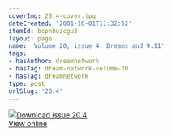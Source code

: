 ```yaml
---
coverImg: 20.4-cover.jpg
dateCreated: '2001-10-01T11:32:52'
itemId: bcphbuzcgu3
layout: page
name: 'Volume 20, issue 4: Dreams and 9.11'
tags:
- hasAuthor: dreamnetwork
- hasTag: dream-network-volume-20
- hasTag: dreamnetwork
type: post
urlSlug: '20.4'
---
```

<img class="card-journal-img" src="../images/20.4-rect.jpg"/><a href="../files/pdfs/Volume_20/20.4_dreams_and_911.pdf" download="">Download issue 20.4</a><br><a href="../files/pdfs/Volume_20/20.4_dreams_and_911.pdf">View online</a>